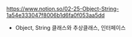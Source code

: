 https://www.notion.so/02-25-Object-String-1a54e333047f8006b1d6fa0f053aa5dd
- Object, String 클래스와 추상클래스, 인터페이스

